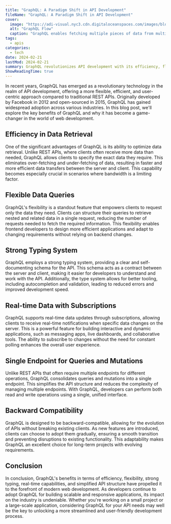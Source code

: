 ```yaml
---
title: "GraphQL: A Paradigm Shift in API Development"
fileName: "GraphQL: A Paradigm Shift in API Development"
cover:
  image: "https://adi-visual.nyc3.cdn.digitaloceanspaces.com/images/blog/GraphQL/GQL.png"
  alt: "GraphQL Flow"
  caption: "GraphQL enables fetching multiple pieces of data from multiple sources in a single request"
tags:
  - apis
categories:
  - tech
date: 2024-02-21
lastMod: 2024-02-21
summary: GraphQL revolutionizes API development with its efficiency, flexibility, strong typing, real-time capabilities, and simplified structure.
ShowReadingTime: true
---
```


In recent years, GraphQL has emerged as a revolutionary technology in the realm of API development, offering a more flexible, efficient, and user-centric approach compared to traditional REST APIs. Originally developed by Facebook in 2012 and open-sourced in 2015, GraphQL has gained widespread adoption across various industries. In this blog post, we'll explore the key benefits of GraphQL and why it has become a game-changer in the world of web development.

## Efficiency in Data Retrieval

One of the significant advantages of GraphQL is its ability to optimize data retrieval. Unlike REST APIs, where clients often receive more data than needed, GraphQL allows clients to specify the exact data they require. This eliminates over-fetching and under-fetching of data, resulting in faster and more efficient data transfers between the server and client. This capability becomes especially crucial in scenarios where bandwidth is a limiting factor.

## Flexible Data Queries

GraphQL's flexibility is a standout feature that empowers clients to request only the data they need. Clients can structure their queries to retrieve nested and related data in a single request, reducing the number of requests needed to fetch the required information. This flexibility enables frontend developers to design more efficient applications and adapt to changing requirements without relying on backend changes.

## Strong Typing System

GraphQL employs a strong typing system, providing a clear and self-documenting schema for the API. This schema acts as a contract between the server and client, making it easier for developers to understand and work with the API. Additionally, the type system allows for better tooling, including autocompletion and validation, leading to reduced errors and improved development speed.

## Real-time Data with Subscriptions

GraphQL supports real-time data updates through subscriptions, allowing clients to receive real-time notifications when specific data changes on the server. This is a powerful feature for building interactive and dynamic applications, such as messaging apps, live dashboards, and collaborative tools. The ability to subscribe to changes without the need for constant polling enhances the overall user experience.

## Single Endpoint for Queries and Mutations

Unlike REST APIs that often require multiple endpoints for different operations, GraphQL consolidates queries and mutations into a single endpoint. This simplifies the API structure and reduces the complexity of managing multiple endpoints. With GraphQL, developers can perform both read and write operations using a single, unified interface.

## Backward Compatibility

GraphQL is designed to be backward-compatible, allowing for the evolution of APIs without breaking existing clients. As new features are introduced, clients can choose to adopt them gradually, ensuring a smooth transition and preventing disruptions to existing functionality. This adaptability makes GraphQL an excellent choice for long-term projects with evolving requirements.

## Conclusion

In conclusion, GraphQL's benefits in terms of efficiency, flexibility, strong typing, real-time capabilities, and simplified API structure have propelled it to the forefront of modern web development. As developers continue to adopt GraphQL for building scalable and responsive applications, its impact on the industry is undeniable. Whether you're working on a small project or a large-scale application, considering GraphQL for your API needs may well be the key to unlocking a more streamlined and user-friendly development process.
